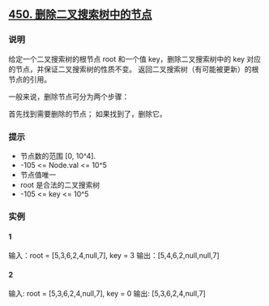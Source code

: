 ## [450. 删除二叉搜索树中的节点](https://leetcode.cn/problems/delete-node-in-a-bst/)

### 说明
给定一个二叉搜索树的根节点 root 和一个值 key，删除二叉搜索树中的 key 对应的节点，并保证二叉搜索树的性质不变。
返回二叉搜索树（有可能被更新）的根节点的引用。

一般来说，删除节点可分为两个步骤：

首先找到需要删除的节点；
如果找到了，删除它。

### 提示
* 节点数的范围 [0, 10^4].
* -105 <= Node.val <= 10^5
* 节点值唯一
* root 是合法的二叉搜索树
* -105 <= key <= 10^5

### 实例
#### 1
输入：root = [5,3,6,2,4,null,7], key = 3
输出：[5,4,6,2,null,null,7]

#### 2
输入: root = [5,3,6,2,4,null,7], key = 0
输出: [5,3,6,2,4,null,7]